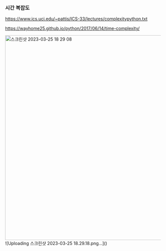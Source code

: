 ### 시간 복잡도
https://www.ics.uci.edu/~pattis/ICS-33/lectures/complexitypython.txt

https://wayhome25.github.io/python/2017/06/14/time-complexity/

<img width="663" alt="스크린샷 2023-03-25 18 29 08" src="https://user-images.githubusercontent.com/101785318/227709018-616cab73-eb53-45ef-9279-39e84fc1fbdf.png">
![Uploading 스크린샷 2023-03-25 18.29.18.png…]()
